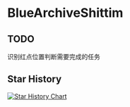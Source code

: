 # BlueArchiveShittim
## TODO
识别红点位置判断需要完成的任务
## Star History

[![Star History Chart](https://api.star-history.com/svg?repos=Dr1mH4X/BlueArchiveShittim&type=Date)](https://www.star-history.com/#Dr1mH4X/BlueArchiveShittim&Date)
